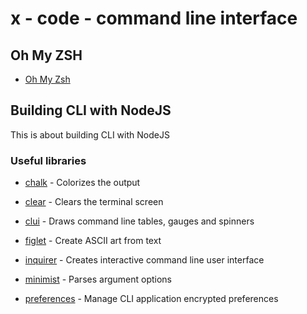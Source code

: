 # x - code - command line interface

## Oh My ZSH

*   [Oh My Zsh](https://github.com/robbyrussell/oh-my-zsh)

## Building CLI with NodeJS

This is about building CLI with NodeJS

### Useful libraries

*   [chalk](https://github.com/chalk/chalk) - Colorizes the output

*   [clear](https://github.com/bahamas10/node-clear) - Clears the terminal
    screen

*   [clui](https://github.com/nathanpeck/clui) - Draws command line tables,
    gauges and spinners

*   [figlet](https://github.com/patorjk/figlet.js) - Create ASCII art from text

*   [inquirer](https://github.com/sboudrias/Inquirer.js) - Creates interactive
    command line user interface

*   [minimist](https://github.com/substack/minimist) - Parses argument options

*   [preferences](https://github.com/CaffeinaLab/preferences) - Manage CLI
    application encrypted preferences
